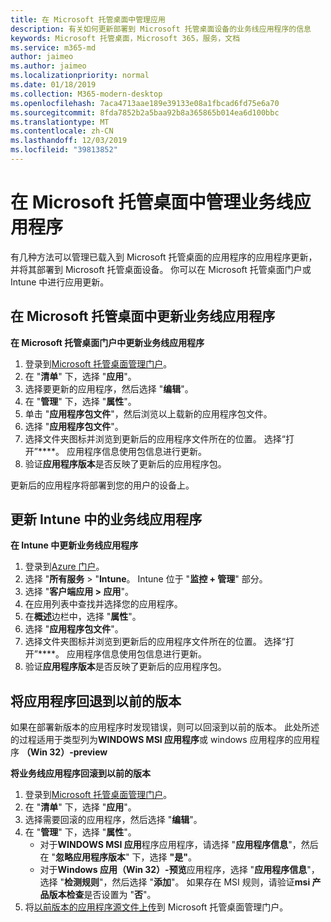 ```yaml
---
title: 在 Microsoft 托管桌面中管理应用
description: 有关如何更新部署到 Microsoft 托管桌面设备的业务线应用程序的信息
keywords: Microsoft 托管桌面，Microsoft 365，服务，文档
ms.service: m365-md
author: jaimeo
ms.author: jaimeo
ms.localizationpriority: normal
ms.date: 01/18/2019
ms.collection: M365-modern-desktop
ms.openlocfilehash: 7aca4713aae189e39133e08a1fbcad6fd75e6a70
ms.sourcegitcommit: 8fda7852b2a5baa92b8a365865b014ea6d100bbc
ms.translationtype: MT
ms.contentlocale: zh-CN
ms.lasthandoff: 12/03/2019
ms.locfileid: "39813852"
---
```

# <a name="manage-line-of-business-apps-in-microsoft-managed-desktop"></a>在 Microsoft 托管桌面中管理业务线应用程序

<!--Application management -->

有几种方法可以管理已载入到 Microsoft 托管桌面的应用程序的应用程序更新，并将其部署到 Microsoft 托管桌面设备。 你可以在 Microsoft 托管桌面门户或 Intune 中进行应用更新。 

<span id="update-app-mmd" />

## <a name="update-line-of-business-apps-in-microsoft-managed-desktop"></a>在 Microsoft 托管桌面中更新业务线应用程序

**在 Microsoft 托管桌面门户中更新业务线应用程序**
1. 登录到[Microsoft 托管桌面管理门户](https://aka.ms/mmdportal)。
2. 在 "**清单**" 下，选择 "**应用**"。  
3. 选择要更新的应用程序，然后选择 "**编辑**"。
4. 在 "**管理**" 下，选择 "**属性**"。 
5. 单击 "**应用程序包文件**"，然后浏览以上载新的应用程序包文件。
6. 选择 "**应用程序包文件**"。
7. 选择文件夹图标并浏览到更新后的应用程序文件所在的位置。 选择“打开”****。 应用程序信息使用包信息进行更新。
8. 验证**应用程序版本**是否反映了更新后的应用程序包。 

更新后的应用程序将部署到您的用户的设备上。

<span id="update-app-intune" />

## <a name="update-line-of-business-apps-in-intune"></a>更新 Intune 中的业务线应用程序

**在 Intune 中更新业务线应用程序**
1. 登录到[Azure 门户](https://portal.azure.com)。
2. 选择 "**所有服务** > "**Intune**。 Intune 位于 "**监控 + 管理**" 部分。
3. 选择 "**客户端应用 > 应用**"。
4. 在应用列表中查找并选择您的应用程序。
5. 在**概述**边栏中，选择 "**属性**"。
6. 选择 "**应用程序包文件**"。
7. 选择文件夹图标并浏览到更新后的应用程序文件所在的位置。 选择“打开”****。 应用程序信息使用包信息进行更新。
8. 验证**应用程序版本**是否反映了更新后的应用程序包。

<span id="roll-back-app-mmd" />

## <a name="roll-back-an-app-to-a-previous-version"></a>将应用程序回退到以前的版本

如果在部署新版本的应用程序时发现错误，则可以回滚到以前的版本。 此处所述的过程适用于类型列为**WINDOWS MSI 应用程序**或 windows 应用程序的应用程序 **（Win 32）-preview**

**将业务线应用程序回滚到以前的版本**

1. 登录到[Microsoft 托管桌面管理门户](https://aka.ms/mmdportal)。
2. 在 "**清单**" 下，选择 "**应用**"。  
3. 选择需要回滚的应用程序，然后选择 "**编辑**"。
4. 在 "**管理**" 下，选择 "**属性**"。 
    - 对于**WINDOWS MSI 应用**程序应用程序，请选择 "**应用程序信息**"，然后在 "**忽略应用程序版本**" 下，选择 **"是"**。
    - 对于**Windows 应用（Win 32）-预览**应用程序，选择 "**应用程序信息**"，选择 "**检测规则**"，然后选择 "**添加**"。 
    如果存在 MSI 规则，请验证**msi 产品版本检查**是否设置为 "**否**"。
5. 将[以前版本的应用程序源文件上传](../get-started/deploy-apps.md)到 Microsoft 托管桌面管理门户。  

